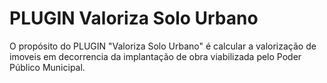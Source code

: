 # PLUGIN Valoriza Solo Urbano

O propósito do PLUGIN "Valoriza Solo Urbano" é calcular a valorização de imoveis em decorrencia da implantação de obra viabilizada pelo Poder Público Municipal.
